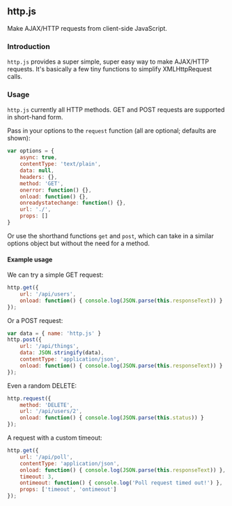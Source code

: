 ## http.js

Make AJAX/HTTP requests from client-side JavaScript.

### Introduction

`http.js` provides a super simple, super easy way to make AJAX/HTTP requests. It's basically a few tiny functions to simplify XMLHttpRequest calls.

### Usage

`http.js` currently all HTTP methods. GET and POST requests are supported in short-hand form.

Pass in your options to the `request` function (all are optional; defaults are shown):
```javascript
var options = {
    async: true,
    contentType: 'text/plain',
    data: null,
    headers: {},
    method: 'GET',
    onerror: function() {},
    onload: function() {},
    onreadystatechange: function() {},
    url: './',
    props: []
}
```

Or use the shorthand functions `get` and `post`, which can take in a similar options object but without the need for a method.

#### Example usage

We can try a simple GET request:
```javascript
http.get({
    url: '/api/users',
    onload: function() { console.log(JSON.parse(this.responseText)) }
});
```

Or a POST request:
```javascript
var data = { name: 'http.js' }
http.post({
    url: '/api/things',
    data: JSON.stringify(data),
    contentType: 'application/json',
    onload: function() { console.log(JSON.parse(this.responseText)) }
});
```

Even a random DELETE:
```javascript
http.request({
    method: 'DELETE',
    url: '/api/users/2',
    onload: function() { console.log(JSON.parse(this.status)) }
});
```

A request with a custom timeout:
```javascript
http.get({
    url: '/api/poll',
    contentType: 'application/json',
    onload: function() { console.log(JSON.parse(this.responseText)) },
    timeout: 3,
    ontimeout: function() { console.log('Poll request timed out!') },
    props: ['timeout', 'ontimeout']
});
```
